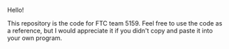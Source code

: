Hello!

This repository is the code for FTC team 5159. Feel free to use the code as a reference, but I would appreciate it if you didn't copy and paste it into your own program. 
